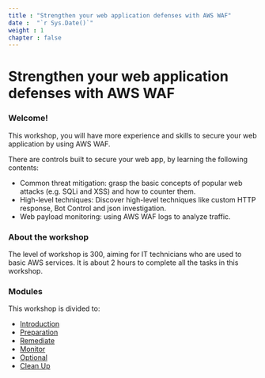 ```yaml
---
title : "Strengthen your web application defenses with AWS WAF"
date :  "`r Sys.Date()`" 
weight : 1 
chapter : false
---
```

# Strengthen your web application defenses with AWS WAF
### Welcome!
This workshop, you will have more experience and skills to secure your web application by using AWS WAF.

There are controls built to secure your web app, by learning the following contents:
- Common threat mitigation: grasp the basic concepts of popular web attacks (e.g. SQLi and XSS) and how to counter them.
- High-level techniques: Discover high-level techniques like custom HTTP response, Bot Control and json investigation. 
- Web payload monitoring: using AWS WAF logs to analyze traffic.

### About the workshop
The level of workshop is 300, aiming for IT technicians who are used to basic AWS services. It is about 2 hours to complete all the tasks in this workshop.

### Modules
This workshop is divided to:

- [Introduction](1-Introduction/)
- [Preparation](2-Preparation/)
- [Remediate](3-Remediate/)
- [Monitor](4-Monitor) 
- [Optional](5-Optional)
- [Clean Up](6-Clean-up)


<!-- {{% notice info %}}
This workshop is created from AWS workshop’s accounts (including setting up RDS, Lambda functions). You can do this workshop by register to AWS Activation Day “Secrets Management” at https://awsactivationdays.splashthat.com/.
{{% /notice %}} -->